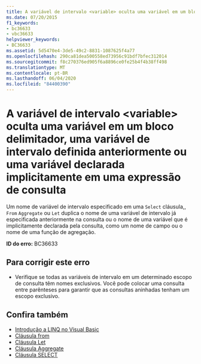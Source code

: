 ```yaml
---
title: A variável de intervalo <variable> oculta uma variável em um bloco delimitador, uma variável de intervalo definida anteriormente ou uma variável declarada implicitamente em uma expressão de consulta
ms.date: 07/20/2015
f1_keywords:
- bc36633
- vbc36633
helpviewer_keywords:
- BC36633
ms.assetid: 5d5470e4-3de5-49c2-8831-1087625f4a77
ms.openlocfilehash: 290ca81dea500558ed73956c91bdf7bfec312014
ms.sourcegitcommit: f8c270376ed905f6a8896ce0fe25b4f4b38ff498
ms.translationtype: MT
ms.contentlocale: pt-BR
ms.lasthandoff: 06/04/2020
ms.locfileid: "84400390"
---
```

# <a name="range-variable-variable-hides-a-variable-in-an-enclosing-block-a-previously-defined-range-variable-or-an-implicitly-declared-variable-in-a-query-expression"></a>A variável de intervalo \<variable> oculta uma variável em um bloco delimitador, uma variável de intervalo definida anteriormente ou uma variável declarada implicitamente em uma expressão de consulta
Um nome de variável de intervalo especificado em uma `Select` cláusula,, `From` `Aggregate` ou `Let` duplica o nome de uma variável de intervalo já especificada anteriormente na consulta ou o nome de uma variável que é implicitamente declarada pela consulta, como um nome de campo ou o nome de uma função de agregação.  
  
 **ID do erro:** BC36633  
  
## <a name="to-correct-this-error"></a>Para corrigir este erro  
  
- Verifique se todas as variáveis de intervalo em um determinado escopo de consulta têm nomes exclusivos. Você pode colocar uma consulta entre parênteses para garantir que as consultas aninhadas tenham um escopo exclusivo.  
  
## <a name="see-also"></a>Confira também

- [Introdução a LINQ no Visual Basic](../../programming-guide/language-features/linq/introduction-to-linq.md)
- [Cláusula from](../queries/from-clause.md)
- [Cláusula Let](../queries/let-clause.md)
- [Cláusula Aggregate](../queries/aggregate-clause.md)
- [Cláusula SELECT](../queries/select-clause.md)
